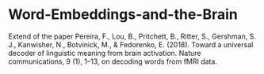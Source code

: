 # Word-Embeddings-and-the-Brain
Extend of the paper Pereira, F., Lou, B., Pritchett, B., Ritter, S., Gershman, S. J., Kanwisher, N., Botvinick, M., &amp; Fedorenko, E. (2018). Toward a universal decoder of linguistic meaning from brain activation. Nature communications, 9 (1), 1–13, on decoding words from fMRI data.
